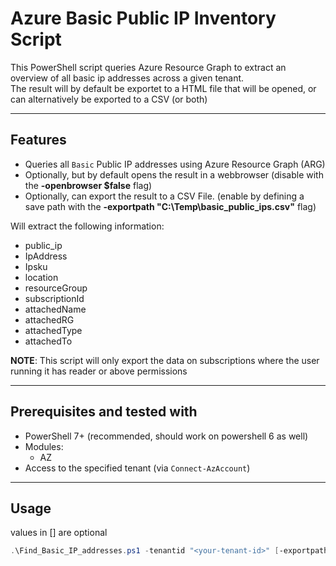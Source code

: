# Azure Basic Public IP Inventory Script

This PowerShell script queries Azure Resource Graph to extract an overview of all basic ip addresses across a given tenant. <br>
The result will by default be exportet to a HTML file that will be opened, or can alternatively be exported to a CSV (or both)

---

## Features

- Queries all `Basic` Public IP addresses using Azure Resource Graph (ARG)
- Optionally, but by default opens the result in a webbrowser (disable with the **-openbrowser $false** flag)
- Optionally, can export the result to a CSV File. (enable by defining a save path with the **-exportpath "C:\Temp\basic_public_ips.csv"** flag)

Will extract the following information:
- public_ip
- IpAddress
- Ipsku
- location
- resourceGroup
- subscriptionId
- attachedName
- attachedRG
- attachedType
- attachedTo

**NOTE**: This script will only export the data on subscriptions where the user running it has reader or above permissions

---

## Prerequisites and tested with

- PowerShell 7+ (recommended, should work on powershell 6 as well)
- Modules:
  - AZ
- Access to the specified tenant (via `Connect-AzAccount`)

---

## Usage

values in [] are optional
```powershell
.\Find_Basic_IP_addresses.ps1 -tenantid "<your-tenant-id>" [-exportpath "C:\Temp\basic_public_ips.csv"(default $false)] [-openbrowser $false(default $true)]
